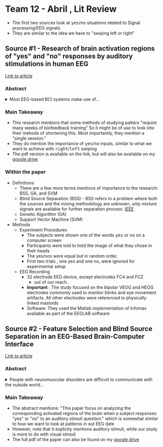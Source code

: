  # Team 12 - Abril , Lit Review
 - The first two sources look at <kbd>yes</kbd>/<kbd>no</kbd> situations related to Signal processing/EEG signals
 - They are similar to the idea we have to "swiping left or right"
 
 
 ## Source #1 - Research of brain activation regions of "yes" and "no" responses by auditory stimulations in human EEG
 [Link to article](spiedigitallibrary.org/conference-proceedings-of-spie/8201/82011K/Research-of-brain-activation-regions-of-yes-and-no-responses/10.1117/12.905015.full?SSO=1)
 ### Abstract
 <details><summary>Most EEG-based BCI systems make use of...</summary> well-studied patterns of brain activity. However, those systems involve tasks that indirectly map to simple binary commands such as "yes" or "no" or require many weeks of biofeedback training. We hypothesized that signal processing and machine learning methods can be used to discriminate EEG in a direct "yes"/"no" BCI from a single session. Blind source separation (BSS) and spectral transformations of the EEG produced a 180-dimensional feature space. We used a modified genetic algorithm (GA) wrapped around a support vector machine (SVM) classifier to search the space of feature subsets. The GA-based search found feature subsets that outperform full feature sets and random feature subsets. Also, BSS transformations of the EEG outperformed the original time series, particularly in conjunction with a subset search of both spaces. The results suggest that BSS and feature selection can be used to improve the performance of even a "direct," single-session BCI.
 </details>
 
 ### Main Takeaway
- This research mentions that some methods of studying patters "require many weeks of biofeedback training" So it might be of use to look into their mehods of shortening this. Most importantly, they mention a "single session." 
- They do mention the importance of <kbd>yes</kbd>/<kbd>no</kbd> inputs, similar to what we want to achieve with <kbd>right</kbd>/<kbd>left</kbd> swiping
- The pdf version is available on the link, but will also be available on my [google drive](https://drive.google.com/drive/folders/1YluR8_p_E4_v1FoM2XDLxqdWgAUc1U_1?usp=sharing)

### Within the paper
- Definitions
    - There are a few more terms mentions of importance to the research: BSS, GA, and SVM
    - Blind Source Separation (BSS) - BSS refers to a problem where both the sources and the mixing methodology are unknown, only mixture signals are available for further separation process. [IEEE](https://ieeexplore.ieee.org/document/6709849)
    - Genetic Algorithm (GA) 
    - Support Vector Machine (SVM) 
 - Methods
    - Experiment Procedures  
        - The subjects were shown one of the words <kbd>yes</kbd> or <kbd>no</kbd> on a computer screen
        - Participants were told to hold the image of what they chose in their heads
        - The yes/nos were equal but in random order,
        - First two trials , one yes and one no, were ignored for experimental setup
    - EEG Recording 
        - 32 electrode EEG device, except electrodes FC4 and FCZ
            - out of our reach..
        - **Important** : The study focused on the bipolar VEOG and HEOG electrodes commonly used to monitor blinks and eye movement artifacts. All other electrodes were referenced to physically linked mastoids
        - Software: They used the Matlab implementation of Infomax available as part of the EEGLAB software


## Source #2 - Feature Selection and Blind Source Separation in an EEG-Based Brain-Computer Interface
[Link to article](https://link.springer.com/article/10.1155/ASP.2005.3128)

### Abstract
<details><summary>People with neuromuscular disorders are difficult to communicate with the outside world...</summary> It is very important to the clinician and the patient's family that how to distinguish vegetative state (VS) and minimally conscious state (MCS) for a disorders of consciousness (DOC) patient. If a patient is diagnosed with VS, this means that the hope of recovery is greatly reduced, thus leading to the family to abandon the treatment. Brain-computer interface (BCI) is aiming to help those people by analyzing patients' electroencephalogram (EEG). This paper focus on analyzing the corresponding activated regions of the brain when a subject responses "yes" or "no" to an auditory stimuli question. When the brain concentrates, the phase of the related area will become orderly from desultorily. So in this paper we analyzed EEG from the angle of phase. Seven healthy subjects volunteered to participate in the experiment. A total of 84 groups of repeatability stimulation test were done. Firstly, the frequency is fragmented by using wavelet method. Secondly, the phase of EEG is extracted by Hilbert. At last, we obtained approximate entropy and information entropy of each frequency band of EEG. The results show that brain areas are activated of the central area when people say "yes", and the areas are activated of the central area and temporal when people say "no". This conclusion is corresponding to magnetic resonance imaging technology. This study provides the theory basis and the algorithm design basis for designing BCI equipment for people with neuromuscular disorders.
</details>

### Main Takeaway
- The abstract mentions: "This paper focus on analyzing the corresponding activated regions of the brain when a subject responses "yes" or "no" to an auditory stimuli question." which is somewhat similar to how we want to look at patterns in out EEG date
- However, note that it explicity mentions auditory stimuli, while our study is more to do with visual stimuli
- The full pdf of the paper can also be found on my [google drive](https://drive.google.com/drive/folders/1YluR8_p_E4_v1FoM2XDLxqdWgAUc1U_1?usp=sharing)

